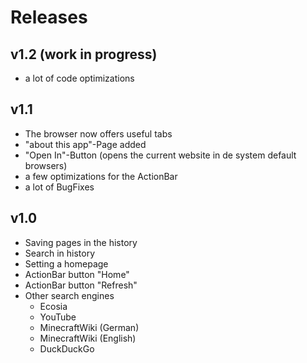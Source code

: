 # Releases

## v1.2 (work in progress)
* a lot of code optimizations

## v1.1
* The browser now offers useful tabs
* "about this app"-Page added
* "Open In"-Button (opens the current website in de system default browsers)
* a few optimizations for the ActionBar
* a lot of BugFixes

## v1.0
* Saving pages in the history
* Search in history
* Setting a homepage
* ActionBar button "Home"
* ActionBar button "Refresh"
* Other search engines
  * Ecosia
  * YouTube
  * MinecraftWiki (German)
  * MinecraftWiki (English)
  * DuckDuckGo